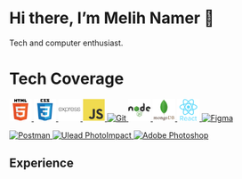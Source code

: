  # Hi there, I’m Melih Namer 👋
 Tech and computer enthusiast.  

# Tech Coverage
<a href="https://www.w3schools.com/html/">
 <img src="https://raw.githubusercontent.com/devicons/devicon/master/icons/html5/html5-original-wordmark.svg" alt="html5" width="40" height="40">
</a>
<a href="https://www.w3schools.com/css/">
 <img src="https://raw.githubusercontent.com/devicons/devicon/master/icons/css3/css3-original-wordmark.svg" alt="css3" width="40" height="40">
</a>
<a href="https://expressjs.com/">
 <img src="https://raw.githubusercontent.com/devicons/devicon/master/icons/express/express-original-wordmark.svg" alt="express js" width="40" height="40">
</a>
<a href="https://developer.mozilla.org/en-US/docs/Web/JavaScript">
 <img src="https://raw.githubusercontent.com/devicons/devicon/master/icons/javascript/javascript-original.svg" alt="Javascript" width="40" height="40">
</a>
<a href="https://git-scm.com/">
 <img src="https://camo.githubusercontent.com/fbfcb9e3dc648adc93bef37c718db16c52f617ad055a26de6dc3c21865c3321d/68747470733a2f2f7777772e766563746f726c6f676f2e7a6f6e652f6c6f676f732f6769742d73636d2f6769742d73636d2d69636f6e2e737667" alt="Git" width="40" height="40">
</a>
<a href="https://nodejs.org/en/">
 <img src="https://raw.githubusercontent.com/devicons/devicon/master/icons/nodejs/nodejs-original-wordmark.svg" alt="NodeJs" width="40" height="40">
</a>
<a href="https://www.mongodb.com/">
 <img src="https://raw.githubusercontent.com/devicons/devicon/master/icons/mongodb/mongodb-original-wordmark.svg" alt="MongoDb" width="40" height="40">
</a>
<a href="https://reactjs.org/">
 <img src="https://raw.githubusercontent.com/devicons/devicon/master/icons/react/react-original-wordmark.svg" alt="React" width="40" height="40">
</a>
<a href="https://www.figma.com/">
 <img src="https://www.pngwing.com/en/free-png-aaqqj" alt="Figma" width="40" height="40">
</a>

<p>
<a href="https://www.postman.com/">
 <img src="https://image.pngaaa.com/42/95042-middle.png" alt="Postman" width="40" height="40">
</a>
<a href="https://ulead-photoimpact.en.uptodown.com/windows/download">
 <img src="https://download.cnet.com/a/img/resize/7705671f661fee274e98f95892198e2a9e77e150/catalog/2009/08/06/fmimg2431630169948038152.png?auto=webp&fit=crop&width=64" alt="Ulead PhotoImpact" width="40" height="40">
</a>
<a href="https://www.adobe.com/il_en/products/photoshop.html">
 <img src="https://img.utdstc.com/icon/42b/887/42b88716cf8ace42ebb7e8bffa8cc6728a3033e02e3d05f9eff1fdb6db566461:100" alt="Adobe Photoshop" width="40" height="40">
</a>
</p>


## Experience





